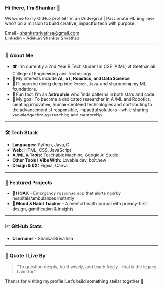 ### Hi there, I'm Shankar 👋

Welcome to my GitHub profile! I'm an Undergrad | Passionate ML Engineer who’s on a mission to build creative, impactful tech with purpose.

Email - shankarsrivathsa@gmail.com  
Linkedin - [Adukuri Shankar Srivathsa](https://www.linkedin.com/in/ashankarsrivathsa)

---

### 🚀 About Me

* 🎓 I'm currently a 2nd Year B.Tech student in CSE (AIML) at Geethanjali College of Engineering and Technology.
* 🤖 My interests include **AI, IoT, Robotics, and Data Science**.
* 🌱 I’ll soon be diving deep into: `Python`, `Java`, and sharpening my ML foundations.
* 🌌 Fun fact: I’m an **Astrophile** who finds patterns in both stars and code.
* 🎯 My goal: To become a dedicated researcher in AI/ML and Robotics, creating innovative, human-centered technologies and contributing to the advancement of responsible, impactful solutions—while sharing knowledge through teaching and mentorship.

---

### 🛠️ Tech Stack

* **Languages:** Python, Java, C
* **Web:** HTML, CSS, JavaScript
* **AI/ML & Tools:** Teachable Machine, Google AI Studio
* **Other Tools I Vibe With:** Lovable.dev, bolt.new
* **Design & UX:** Figma, Canva
  
---

### 🌟 Featured Projects

* 🚨 **HOAX** – Emergency response app that alerts nearby hospitals/ambulances instantly
* 📔 **Mood & Habit Tracker** – A mental health journal with privacy-first design, gamification & insights

---

### 📈 GitHub Stats
* **Username** - ShankarSrivathsa

---

### 📌 Quote I Live By

> "To question deeply, build wisely, and teach freely—that is the legacy I aim for."

Thanks for visiting my profile! Let’s build something stellar together 🚀
